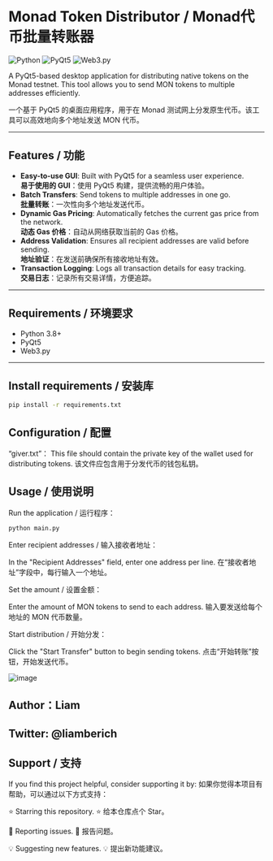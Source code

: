 # Monad Token Distributor / Monad代币批量转账器

![Python](https://img.shields.io/badge/Python-3.8%2B-blue)
![PyQt5](https://img.shields.io/badge/PyQt5-5.15%2B-green)
![Web3.py](https://img.shields.io/badge/Web3.py-5.0%2B-orange)

A PyQt5-based desktop application for distributing native tokens on the Monad testnet. This tool allows you to send MON tokens to multiple addresses efficiently.

一个基于 PyQt5 的桌面应用程序，用于在 Monad 测试网上分发原生代币。该工具可以高效地向多个地址发送 MON 代币。

---

## Features / 功能

- **Easy-to-use GUI**: Built with PyQt5 for a seamless user experience.  
  **易于使用的 GUI**：使用 PyQt5 构建，提供流畅的用户体验。
- **Batch Transfers**: Send tokens to multiple addresses in one go.  
  **批量转账**：一次性向多个地址发送代币。
- **Dynamic Gas Pricing**: Automatically fetches the current gas price from the network.  
  **动态 Gas 价格**：自动从网络获取当前的 Gas 价格。
- **Address Validation**: Ensures all recipient addresses are valid before sending.  
  **地址验证**：在发送前确保所有接收地址有效。
- **Transaction Logging**: Logs all transaction details for easy tracking.  
  **交易日志**：记录所有交易详情，方便追踪。

---

## Requirements / 环境要求

- Python 3.8+
- PyQt5
- Web3.py

---
## Install requirements / 安装库
```bash
pip install -r requirements.txt
```

## Configuration / 配置
“giver.txt”：
This file should contain the private key of the wallet used for distributing tokens.
该文件应包含用于分发代币的钱包私钥。

## Usage / 使用说明
Run the application / 运行程序：
```bash
python main.py
```

Enter recipient addresses / 输入接收者地址：

In the "Recipient Addresses" field, enter one address per line.
在“接收者地址”字段中，每行输入一个地址。

Set the amount / 设置金额：

Enter the amount of MON tokens to send to each address.
输入要发送给每个地址的 MON 代币数量。

Start distribution / 开始分发：

Click the "Start Transfer" button to begin sending tokens.
点击“开始转账”按钮，开始发送代币。

![image](https://github.com/user-attachments/assets/9244f86e-3c3d-4d48-aa17-2635889f030a)


## Author：Liam

## Twitter: @liamberich

## Support / 支持
If you find this project helpful, consider supporting it by:
如果你觉得本项目有帮助，可以通过以下方式支持：

⭐ Starring this repository.
⭐ 给本仓库点个 Star。

🐛 Reporting issues.
🐛 报告问题。

💡 Suggesting new features.
💡 提出新功能建议。
